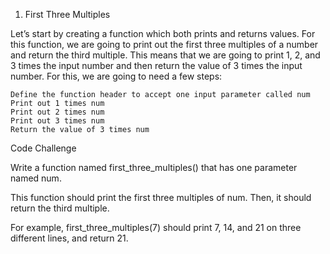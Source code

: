 1. First Three Multiples

Let’s start by creating a function which both prints and returns values. For this function, we are going to print out the first three multiples of a number and return the third multiple. This means that we are going to print 1, 2, and 3 times the input number and then return the value of 3 times the input number. For this, we are going to need a few steps:

    Define the function header to accept one input parameter called num
    Print out 1 times num
    Print out 2 times num
    Print out 3 times num
    Return the value of 3 times num

Code Challenge

Write a function named first_three_multiples() that has one parameter named num.

This function should print the first three multiples of num. Then, it should return the third multiple.

For example, first_three_multiples(7) should print 7, 14, and 21 on three different lines, and return 21.